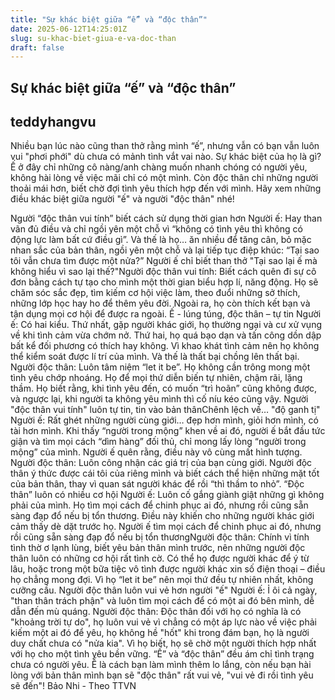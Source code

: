 ```yaml
---
title: "Sự khác biệt giữa “ế” và “độc thân”"
date: 2025-06-12T14:25:01Z
slug: su-khac-biet-giua-e-va-doc-than
draft: false
---
```


## Sự khác biệt giữa “ế” và “độc thân”

## teddyhangvu

Nhiều bạn lúc nào cũng than thở rằng mình “ế”, nhưng vẫn có bạn vẫn luôn vui "phơi phới" dù chưa có mảnh tình vắt vai nào. Sự khác biệt của họ là gì?
Ế ở đây chỉ những cô nàng/anh chàng muốn nhanh chóng có người yêu, không hài lòng về việc mãi chỉ có một mình. Còn độc thân chỉ những người thoải mái hơn, biết chờ đợi tình yêu thích hợp đến với mình. Hãy xem những điều khác biệt giữa người "ế" và người "độc thân" nhé!

Người “độc thân vui tính” biết cách sử dụng thời gian hơn
Người ế: Hay than vãn đủ điều và chỉ ngồi yên một chỗ vì “không có tình yêu thì không có động lực làm bất cứ điều gì”. Và thế là họ… ăn nhiều để tăng cân, bỏ mặc nhan sắc của bản thân, ngồi yên một chỗ và lại tiếp tục điệp khúc: “Tại sao tôi vẫn chưa tìm được một nửa?”
Người ế chỉ biết than thở "Tại sao lại ế mà không hiểu vì sao lại thế?"Người độc thân vui tính: Biết cách quên đi sự cô đơn bằng cách tự tạo cho mình một thời gian biểu hợp lí, năng động. Họ sẽ chăm sóc sắc đẹp, tìm kiếm cơ hội việc làm, theo đuổi những sở thích, những lớp học hay ho để thêm yêu đời. Ngoài ra, họ còn thích kết bạn và tận dụng mọi cơ hội để được ra ngoài.
Ế - lúng túng, độc thân – tự tin
Người ế: Có hai kiểu. Thứ nhất, gặp người khác giới, họ thường ngại và cư xử vụng về khi tình cảm vừa chớm nở. Thứ hai, họ quá bạo dạn và tấn công dồn dập bất kể đối phương có thích hay không. Vì khao khát tình cảm nên họ không thể kiểm soát được lí trí của mình. Và thế là thất bại chồng lên thất bại.
Người độc thân: Luôn tâm niệm “let it be”. Họ không cần trông mong một tình yêu chớp nhoáng. Họ để mọi thứ diễn biến tự nhiên, chậm rãi, lặng thầm. Họ biết rằng, khi tình yêu đến, có muốn “trì hoãn” cũng không được, và ngược lại, khi người ta không yêu mình thì cố níu kéo cũng vậy.
Người "độc thân vui tính" luôn tự tin, tin vào bản thânChênh lệch về… "độ ganh tị"
Người ế: Rất ghét những người cùng giới… đẹp hơn mình, giỏi hơn mình, có tài hơn mình. Khi thấy “người trong mộng” khen về ai đó, người ế bắt đầu tức giận và tìm mọi cách “dìm hàng” đối thủ, chỉ mong lấy lòng “người trong mộng” của mình. Người ế quên rằng, điều này vô cùng mất hình tượng.
Người độc thân: Luôn công nhận các giá trị của bạn cùng giới. Người độc thân ý thức được cái tôi của riêng mình và biết cách thể hiện những mặt tốt của bản thân, thay vì quan sát người khác để rồi “thì thầm to nhỏ”. 
“Độc thân” luôn có nhiều cơ hội
Người ế: Luôn cố gắng giành giật những gì không phải của mình. Họ tìm mọi cách để chinh phục ai đó, nhưng rồi cũng sẵn sàng đạp đổ nếu bị tổn thương. Điều này khiến cho những người khác giới cảm thấy dè dặt trước họ. Người ế tìm mọi cách để chinh phục ai đó, nhưng rồi cũng sẵn sàng đạp đổ nếu bị tổn thươngNgười độc thân: Chính vì tính tình thờ ơ lạnh lùng, biết yêu bản thân mình trước, nên những người độc thân luôn có những cơ hội rất tình cờ. Có thể họ được người khác để ý từ lâu, hoặc trong một bữa tiệc vô tình được người khác xin số điện thoại – điều họ chẳng mong đợi. Vì họ “let it be” nên mọi thứ đều tự nhiên nhất, không cưỡng cầu.
Người độc thân luôn vui vẻ hơn người "ế"
Người ế: Ỉ ôi cả ngày, "than thân trách phận" và luôn tìm mọi cách để có một ai đó bên mình, dễ dẫn đến mù quáng. 
Người độc thân: Độc thân đối với họ có nghĩa là có "khoảng trời tự do", họ luôn vui vẻ vì chẳng có một áp lực nào về việc phải kiếm một ai đó để yêu, họ không hề "hốt" khi trong đám bạn, họ là người duy chất chưa có "nửa kia". Vì họ biết, họ sẽ chờ một người thích hợp nhất với họ cho một tình yêu bền vững. 
“Ế” và “độc thân” đều ám chỉ tình trạng chưa có người yêu. Ế là cách bạn làm mình thêm lo lắng, còn nếu bạn hài lòng với bản thân mình bạn sẽ "độc thân" rất vui vẻ, "vui vẻ đi rồi tình yêu sẽ đến"!
Bảo Nhi - Theo TTVN